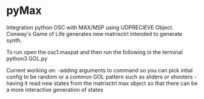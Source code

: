 # pyMax
Integration python OSC with MAX/MSP using UDPRECIEVE Object.
Conway's Game of Life generates new matrixctrl intended to generate synth.

To run open the osc1.maxpat
and then run the following in the terminal
python3 GOL.py

Current working on: 
-adding arguments to command so you can pick intial config to be random or
a common GOL pattern such as sliders or shooters
-having it read new states from the matrixctrl max object so that there can be a more 
interactive generation of states

